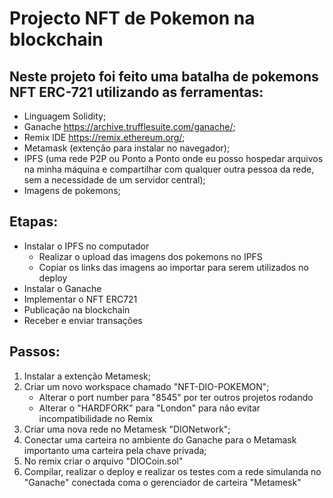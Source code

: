 # Projecto NFT de Pokemon na blockchain

## Neste projeto foi feito uma batalha de pokemons NFT ERC-721 utilizando as ferramentas:
- Linguagem Solidity;
- Ganache <https://archive.trufflesuite.com/ganache/>;
- Remix IDE <https://remix.ethereum.org/>;
- Metamask (extenção para instalar no navegador);
- IPFS (uma rede P2P ou Ponto a Ponto onde eu posso hospedar arquivos na minha máquina e compartilhar com qualquer outra pessoa da rede, sem a necessidade de um servidor central);
- Imagens de pokemons;
  
## Etapas:
- Instalar o IPFS no computador
  - Realizar o upload das imagens dos pokemons no IPFS
  - Copiar os links das imagens ao importar para serem utilizados no deploy 
- Instalar o Ganache
- Implementar o NFT ERC721
- Publicação na blockchain
- Receber e enviar transações

## Passos:
1. Instalar a extenção Metamesk;
2. Criar um novo workspace chamado "NFT-DIO-POKEMON";
    - Alterar o port number para "8545" por ter outros projetos rodando
    - Alterar o "HARDFORK" para "London" para não evitar incompatibilidade no Remix
4. Criar uma nova rede no Metamesk "DIONetwork";
5. Conectar uma carteira no ambiente do Ganache para o Metamask importanto uma carteira pela chave privada;
6. No remix criar o arquivo "DIOCoin.sol"
7. Compilar, realizar o deploy e realizar os testes com a rede simulanda no "Ganache" conectada coma o gerenciador de carteira "Metamesk" 
